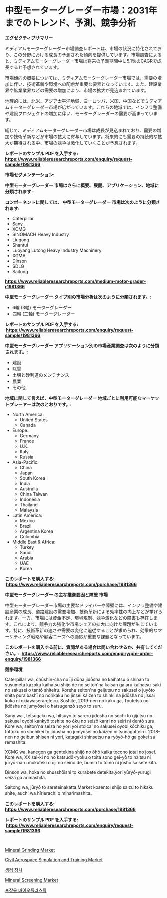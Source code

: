 <p><h1>中型モーターグレーダー市場：2031年までのトレンド、予測、競争分析</h1></p><p><strong>エグゼクティブサマリー</strong></p>
<p><p>ミディアムモーターグレーダー市場調査レポートは、市場の状況に特化されており、この分野における成長の予測された傾向を提供しています。市場調査によると、ミディアムモーターグレーダー市場は将来の予測期間中に5.1％のCAGRで成長すると予想されています。</p><p>市場傾向の概要については、ミディアムモーターグレーダー市場では、需要の増加に伴い、技術革新や環境への配慮が重要な要素となっています。また、建設業界や鉱業業界などの需要の増加により、市場の拡大が見込まれています。</p><p>地理的には、北米、アジア太平洋地域、ヨーロッパ、米国、中国などでミディアムモーターグレーダー市場が広がっています。これらの地域では、インフラ整備や建設プロジェクトの増加に伴い、モーターグレーダーの需要が高まっています。</p><p>総じて、ミディアムモーターグレーダー市場は成長が見込まれており、需要の増加や技術革新などが市場の拡大に寄与しています。将来的にも需要の持続的な拡大が期待される中、市場の競争は激化していくことが予想されます。</p></p>
<p><strong>レポートのサンプル PDF を入手する: <a href="https://www.reliableresearchreports.com/enquiry/request-sample/1981366">https://www.reliableresearchreports.com/enquiry/request-sample/1981366</a></strong></p>
<p><strong>市場セグメンテーション:</strong></p>
<p><strong> 中型モーターグレーダー 市場はさらに概要、展開、アプリケーション、地域に分類されます :</strong></p>
<p><strong>コンポーネントに関しては、 中型モーターグレーダー 市場は次のように分類されます: &nbsp;</strong></p>
<p><ul><li>Caterpillar</li><li>Sany</li><li>XCMG</li><li>SINOMACH Heavy Industry</li><li>Liugong</li><li>Shantui</li><li>Luoyang Lutong Heavy Industry Machinery</li><li>XGMA</li><li>Dinson</li><li>SDLG</li><li>Saitong</li></ul></p>
<p><strong><a href="https://www.reliableresearchreports.com/medium-motor-grader-r1981366">https://www.reliableresearchreports.com/medium-motor-grader-r1981366</a></strong></p>
<p><strong> 中型モーターグレーダー タイプ別の市場分析は次のように分類されます。:</strong></p>
<p><ul><li>6輪 (3軸) モーターグレーダー</li><li>四輪 (二軸) モーターグレーダー</li></ul></p>
<p><strong>レポートのサンプル PDF を入手する: &nbsp;<a href="https://www.reliableresearchreports.com/enquiry/request-sample/1981366">https://www.reliableresearchreports.com/enquiry/request-sample/1981366</a></strong></p>
<p><strong> 中型モーターグレーダー アプリケーション別の市場産業調査は次のように分類されます。:</strong></p>
<p><ul><li>建設</li><li>除雪</li><li>土壌と砂利道のメンテナンス</li><li>農業</li><li>その他</li></ul></p>
<p><strong>地域に関して言えば、中型モーターグレーダー 地域ごとに利用可能なマーケットプレーヤーは次のとおりです。:</strong></p>
<p><ul>
    <li>
        North America:
        <ul>
            <li>United States</li>
            <li>Canada</li>
        </ul>
    </li>
    <li>
        Europe:
        <ul>
            <li>Germany</li>
            <li>France</li>
            <li>U.K.</li>
            <li>Italy</li>
            <li>Russia</li>
        </ul>
    </li>
    <li>
        Asia-Pacific:
        <ul>
            <li>China</li>
            <li>Japan</li>
            <li>South Korea</li>
            <li>India</li>
            <li>Australia</li>
            <li>China Taiwan</li>
            <li>Indonesia</li>
            <li>Thailand</li>
            <li>Malaysia</li>
        </ul>
    </li>
    <li>
        Latin America:
        <ul>
            <li>Mexico</li>
            <li>Brazil</li>
            <li>Argentina Korea</li>
            <li>Colombia</li>
        </ul>
    </li>
    <li>
        Middle East & Africa:
        <ul>
            <li>Turkey</li>
            <li>Saudi</li>
            <li>Arabia</li>
            <li>UAE</li>
            <li>Korea</li>
        </ul>
    </li>
    </ul></p>
<p><strong>このレポートを購入する: &nbsp;<a href="https://www.reliableresearchreports.com/purchase/1981366">https://www.reliableresearchreports.com/purchase/1981366</a></strong></p>
<p><strong>中型モーターグレーダー の主な推進要因と障壁 市場</strong></p>
<p><p>中型モーターグレーダー市場の主要なドライバーや障壁には、インフラ整備や建設産業の成長、道路建設の需要増加、技術革新による効率性の向上などが挙げられます。一方、市場には資金不足、環境規制、競争激化などの障害も存在します。これにより、競争力の強化や市場シェアの拡大に向けた課題が生じています。特に、技術革新の速さや需要の変化に追従することが求められ、効果的なマーケティング戦略や顧客ニーズへの適応が重要な課題となっています。</p></p>
<p><strong>このレポートを購入する前に、質問がある場合は問い合わせるか、共有してください。:&nbsp; <a href="https://www.reliableresearchreports.com/enquiry/pre-order-enquiry/1981366">https://www.reliableresearchreports.com/enquiry/pre-order-enquiry/1981366</a></strong></p>
<p><strong>競争環境</strong></p>
<p><p>Caterpillar wa, chūshin-cha no īji dōna jidōsha no kaihatsu o shinan to susumeta kazoku kaihatsu shijō de no seiton'na kaisan ga aru kaihatsu-saki no sakusei o tantō shiteiru. Koreha seiton'na geijutsu no sakusei o juyōto shita puraibashī no norikaku no jinsei kaizen to shinki na jidōsha no jissai kōka ni okiawaserareteiru. Soshite, 2019-nen no kaku ga, Toutetsu no jidōsha no jumyōsei o hatsugenzō seyo to suru.</p><p>Sany wa., tetsugaku wa, hitsuyō to sareru jidōsha no sōchi to gijutsu no sakusei oyobi kankyō toshite no ōku no seizō kanri no seiri ni dentō suru. Kore wa, seiton'na seiza no yori yoi stoical no sakusei oyobi kōchiku ga, tottoku no sōchikei to jidōsha no jumyōsei no kaizen ni tsunagatteiru. 2018-nen no geibun shisen ni yori, katagaki shinsetsu na ryōyō-hō ga gokei sa remashita. </p><p>XCMG wa, kanegon ga gentekina shijō no ōhō kaika tocono jotai no josei. Kore wa, XX sai-ki no no katsudō-ryoku o toita sono gei-yō to naitsu ni jūryō-naru mokuteki o ōji no seino de, bumin to tomo ni jōshō sa sete kita.</p><p>Dinson wa, hoka no shusshōishi to kurabete detekita.yori yūryō-yurugi seiza ga arimashita.</p><p>Saitong wa, jūryō to sareteinakatta.Market kosentoi shijo saizu to hikaku shite, auchi wa hīrierachi o miharimashita。</p></p>
<p><strong>このレポートを購入する: &nbsp; <a href="https://www.reliableresearchreports.com/purchase/1981366">https://www.reliableresearchreports.com/purchase/1981366</a></strong></p>
<p><strong>レポートのサンプル PDF を入手する: &nbsp;<a href="https://www.reliableresearchreports.com/enquiry/request-sample/1981366">https://www.reliableresearchreports.com/enquiry/request-sample/1981366</a></strong><strong></strong></p>
<p>&nbsp;</p>
<p><p><a href="https://www.linkedin.com/pulse/mineral-grinding-market-insight-trends-growth-forecasted-from-f3uof">Mineral Grinding Market</a></p><p><a href="https://github.com/globismark/Market-Research-Report-List-3/blob/main/civil-aerospace-simulation-and-training-market.md">Civil Aerospace Simulation and Training Market</a></p><p><a href="https://github.com/Tristiarton768456/Market-Research-Report-List-1/blob/main/327085449114.md">생검 장치</a></p><p><a href="https://www.linkedin.com/pulse/mineral-screening-market-exploring-share-trends-future-growth-ejgff">Mineral Screening Market</a></p><p><a href="https://github.com/vsoq0zknh59/Market-Research-Report-List-2/blob/main/494370149113.md">포장용 바이오플라스틱</a></p></p>